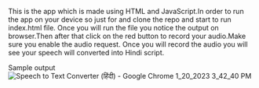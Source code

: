 This is the app which is made using HTML and JavaScript.In order to run the app on your device so just for and clone the repo and start to run index.html file.
Once you will run the file you notice the output on browser.Then after that click on the red button to record your audio.Make sure you enable the audio request.
Once you will record the audio you will see your speech will converted into Hindi script.

Sample output
![Speech to Text Converter (हिंदी) - Google Chrome 1_20_2023 3_42_40 PM](https://user-images.githubusercontent.com/59620280/213712831-39488783-5548-4a3d-b85b-709ac89f5075.png)

